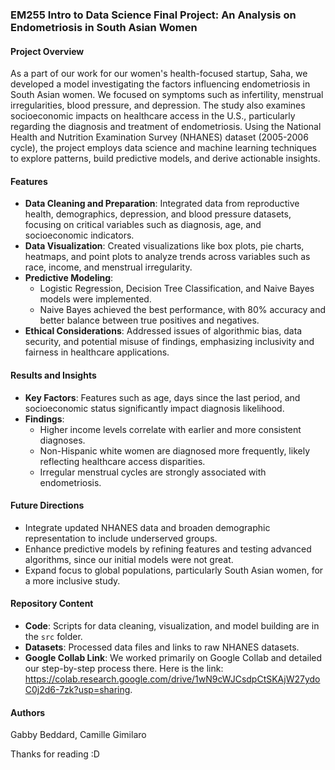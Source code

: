 ### EM255 Intro to Data Science Final Project: An Analysis on Endometriosis in South Asian Women

#### Project Overview
As a part of our work for our women's health-focused startup, Saha, we developed a model investigating the factors influencing endometriosis in South Asian women. We focused on symptoms such as infertility, menstrual irregularities, blood pressure, and depression. The study also examines socioeconomic impacts on healthcare access in the U.S., particularly regarding the diagnosis and treatment of endometriosis. Using the National Health and Nutrition Examination Survey (NHANES) dataset (2005-2006 cycle), the project employs data science and machine learning techniques to explore patterns, build predictive models, and derive actionable insights.

#### Features
- **Data Cleaning and Preparation**: Integrated data from reproductive health, demographics, depression, and blood pressure datasets, focusing on critical variables such as diagnosis, age, and socioeconomic indicators.
- **Data Visualization**: Created visualizations like box plots, pie charts, heatmaps, and point plots to analyze trends across variables such as race, income, and menstrual irregularity.
- **Predictive Modeling**:
  - Logistic Regression, Decision Tree Classification, and Naive Bayes models were implemented.
  - Naive Bayes achieved the best performance, with 80% accuracy and better balance between true positives and negatives.
- **Ethical Considerations**: Addressed issues of algorithmic bias, data security, and potential misuse of findings, emphasizing inclusivity and fairness in healthcare applications.

#### Results and Insights
- **Key Factors**: Features such as age, days since the last period, and socioeconomic status significantly impact diagnosis likelihood.
- **Findings**:
  - Higher income levels correlate with earlier and more consistent diagnoses.
  - Non-Hispanic white women are diagnosed more frequently, likely reflecting healthcare access disparities.
  - Irregular menstrual cycles are strongly associated with endometriosis.

#### Future Directions
- Integrate updated NHANES data and broaden demographic representation to include underserved groups.
- Enhance predictive models by refining features and testing advanced algorithms, since our initial models were not great.
- Expand focus to global populations, particularly South Asian women, for a more inclusive study.

#### Repository Content
- **Code**: Scripts for data cleaning, visualization, and model building are in the `src` folder.
- **Datasets**: Processed data files and links to raw NHANES datasets.
- **Google Collab Link**: We worked primarily on Google Collab and detailed our step-by-step process there. Here is the link: https://colab.research.google.com/drive/1wN9cWJCsdpCtSKAjW27ydoC0j2d6-7zk?usp=sharing.

#### Authors
Gabby Beddard, Camille Gimilaro

Thanks for reading :D
